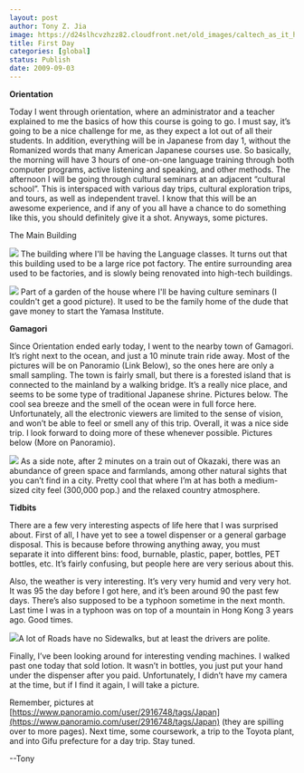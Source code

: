```yaml
---
layout: post
author: Tony Z. Jia
image: https://d24slhcvzhzz82.cloudfront.net/old_images/caltech_as_it_happens/6a0105349b8251970b0120a53fda24970b.jpg
title: First Day
categories: [global]
status: Publish
date: 2009-09-03
---
```


**Orientation**

Today I went through orientation, where an administrator and a teacher explained to me the basics of how this course is going to go. I must say, it’s going to be a nice challenge for me, as they expect a lot out of all their students. In addition, everything will be in Japanese from day 1, without the Romanized words that many American Japanese courses use. So basically, the morning will have 3 hours of one-on-one language training through both computer programs, active listening and speaking, and other methods. The afternoon I will be going through cultural seminars at an adjacent “cultural school”. This is interspaced with various day trips, cultural exploration trips, and tours, as well as independent travel. I know that this will be an awesome experience, and if any of you all have a chance to do something like this, you should definitely give it a shot. Anyways, some pictures.

 
The Main Building


![](https://d24slhcvzhzz82.cloudfront.net/old_images/caltech_as_it_happens/6a0105349b8251970b0120a596c68c970c.jpg)
The building where I'll be having the Language classes. It turns out that this building used to be a large rice pot factory. The entire surrounding area used to be factories, and is slowly being renovated into high-tech buildings.


![](https://d24slhcvzhzz82.cloudfront.net/old_images/caltech_as_it_happens/6a0105349b8251970b0120a53fdd0b970b.jpg)
Part of a garden of the house where I'll be having culture seminars (I couldn't get a good picture). It used to be the family home of the dude that gave money to start the Yamasa Institute.

**Gamagori**

Since Orientation ended early today, I went to the nearby town of Gamagori. It’s right next to the ocean, and just a 10 minute train ride away. Most of the pictures will be on Panoramio (Link Below), so the ones here are only a small sampling. The town is fairly small, but there is a forested island that is connected to the mainland by a walking bridge. It’s a really nice place, and seems to be some type of traditional Japanese shrine. Pictures below. The cool sea breeze and the smell of the ocean were in full force here. Unfortunately, all the electronic viewers are limited to the sense of vision, and won’t be able to feel or smell any of this trip. Overall, it was a nice side trip. I look forward to doing more of these whenever possible. Pictures below (More on Panoramio).


![](https://d24slhcvzhzz82.cloudfront.net/old_images/caltech_as_it_happens/6a0105349b8251970b0120a53fe0a1970b.jpg)
As a side note, after 2 minutes on a train out of Okazaki, there was an abundance of green space and farmlands, among other natural sights that you can’t find in a city. Pretty cool that where I’m at has both a medium-sized city feel (300,000 pop.) and the relaxed country atmosphere. 

**Tidbits**

There are a few very interesting aspects of life here that I was surprised about. First of all, I have yet to see a towel dispenser or a general garbage disposal. This is because before throwing anything away, you must separate it into different bins: food, burnable, plastic, paper, bottles, PET bottles, etc. It’s fairly confusing, but people here are very serious about this.

Also, the weather is very interesting. It’s very very humid and very very hot. It was 95 the day before I got here, and it’s been around 90 the past few days. There’s also supposed to be a typhoon sometime in the next month. Last time I was in a typhoon was on top of a mountain in Hong Kong 3 years ago. Good times.


![](https://d24slhcvzhzz82.cloudfront.net/old_images/caltech_as_it_happens/6a0105349b8251970b0120a596c31a970c.jpg)A lot of Roads have no Sidewalks, but at least the drivers are polite.

Finally, I’ve been looking around for interesting vending machines. I walked past one today that sold lotion. It wasn’t in bottles, you just put your hand under the dispenser after you paid. Unfortunately, I didn’t have my camera at the time, but if I find it again, I will take a picture.

Remember, pictures at [https://www.panoramio.com/user/2916748/tags/Japan](https://www.panoramio.com/user/2916748/tags/Japan) (they are spilling over to more pages). Next time, some coursework, a trip to the Toyota plant, and into Gifu prefecture for a day trip. Stay tuned.

--Tony


